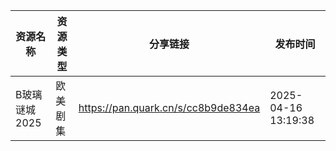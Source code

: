 | 资源名称      | 资源类型 | 分享链接                                | 发布时间                |
| --------- | ---- | ----------------------------------- | ------------------- |
| B玻璃谜城2025 | 欧美剧集 | https://pan.quark.cn/s/cc8b9de834ea | 2025-04-16 13:19:38 |
